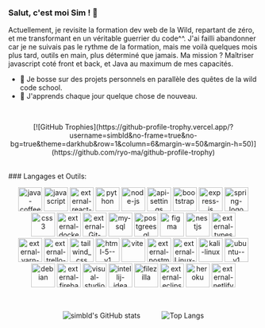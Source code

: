 <p align="center">

### Salut, c'est moi Sim ! 👋

Actuellement, je revisite la formation dev web de la Wild, repartant de zéro, 
et me transformant en un véritable guerrier du code^^. 
J'ai failli abandonner car je ne suivais pas le rythme de la formation, 
mais me voilà quelques mois plus tard, outils en main, plus déterminé que jamais. 
Ma mission ? Maîtriser javascript coté front et back, et Java au maximum de mes capacités.

- 🔭 Je bosse sur des projets personnels en parallèle des quêtes de la wild code school.
- 🌱 J'apprends chaque jour quelque chose de nouveau.

</p>
<br>
<p align="center">
[![GitHub Trophies](https://github-profile-trophy.vercel.app/?username=simbld&no-frame=true&no-bg=true&theme=darkhub&row=1&column=6&margin-w=50&margin-h=50)](https://github.com/ryo-ma/github-profile-trophy)
</p>

  <br>
### Langages et Outils:
<br>
<p align="center">
<img width="48" height="48" src="https://img.icons8.com/3d-fluency/48/java-coffee-cup-logo.png" alt="java-coffee-cup-logo"/> <img width="48" height="48" src="https://img.icons8.com/arcade/48/javascript.png" alt="javascript"/> <img width="48" height="48" src="https://img.icons8.com/external-tal-revivo-shadow-tal-revivo/48/external-react-a-javascript-library-for-building-user-interfaces-logo-shadow-tal-revivo.png" alt="external-react-a-javascript-library-for-building-user-interfaces-logo-shadow-tal-revivo"/> <img width="48" height="48" src="https://img.icons8.com/3d-fluency/48/python.png" alt="python"/> <img width="48" height="48" src="https://img.icons8.com/fluency/48/node-js.png" alt="node-js"/> <img width="48" height="48" src="https://img.icons8.com/ios-filled/48/api-settings.png" alt="api-settings"/> <img width="48" height="48" src="https://img.icons8.com/plasticine/48/bootstrap.png" alt="bootstrap"/> <img width="48" height="48" src="https://img.icons8.com/officel/48/express-js.png" alt="express-js"/> <img width="48" height="48" src="https://img.icons8.com/office/48/spring-logo.png" alt="spring-logo"/> <img width="48" height="48" src="https://img.icons8.com/plasticine/48/css3.png" alt="css3"/> <img width="48" height="48" src="https://img.icons8.com/external-tal-revivo-color-tal-revivo/80/external-docker-a-set-of-coupled-software-as-a-service-logo-color-tal-revivo.png" alt="external-docker-a-set-of-coupled-software-as-a-service-logo-color-tal-revivo"/> <img width="48" height="48" src="https://img.icons8.com/external-those-icons-lineal-color-those-icons/48/external-Git-social-media-those-icons-lineal-color-those-icons.png" alt="external-Git-social-media-those-icons-lineal-color-those-icons"/> <img width="48" height="48" src="https://img.icons8.com/color/48/my-sql.png" alt="my-sql"/> <img width="48" height="48" src="https://img.icons8.com/plasticine/48/postgreesql.png" alt="postgreesql"/> <img width="48" height="48" src="https://img.icons8.com/stickers/48/figma.png" alt="figma"/> <img width="48" height="48" src="https://img.icons8.com/color/48/nestjs.png" alt="nestjs"/> <img width="48" height="48" src="https://img.icons8.com/external-tal-revivo-shadow-tal-revivo/48/external-typescript-an-open-source-programming-language-developed-and-maintained-by-microsoft-logo-shadow-tal-revivo.png" alt="external-typescript-an-open-source-programming-language-developed-and-maintained-by-microsoft-logo-shadow-tal-revivo"/><br><img width="48" height="48" src="https://img.icons8.com/external-tal-revivo-shadow-tal-revivo/48/external-yarn-fast-reliable-and-secure-dependency-management-web-portal-logo-shadow-tal-revivo.png" alt="external-yarn-fast-reliable-and-secure-dependency-management-web-portal-logo-shadow-tal-revivo"/> <img width="48" height="48" src="https://img.icons8.com/external-tal-revivo-shadow-tal-revivo/48/external-trello-a-web-based-list-making-application-for-multi-platform-logo-shadow-tal-revivo.png" alt="external-trello-a-web-based-list-making-application-for-multi-platform-logo-shadow-tal-revivo"/> <img width="48" height="48" src="https://img.icons8.com/fluency/48/tailwind_css.png" alt="tailwind_css"/> <img width="48" height="48" src="https://img.icons8.com/color/48/html-5--v1.png" alt="html-5--v1"/> <img width="48" height="48" src="https://img.icons8.com/color/48/vite.png" alt="vite"/> <img width="48" height="48" src="https://img.icons8.com/external-tal-revivo-shadow-tal-revivo/48/external-postman-is-the-only-complete-api-development-environment-logo-shadow-tal-revivo.png" alt="external-postman-is-the-only-complete-api-development-environment-logo-shadow-tal-revivo"/> <img width="48" height="48" src="https://img.icons8.com/external-those-icons-flat-those-icons/48/external-Linux-logos-and-brands-those-icons-flat-those-icons.png" alt="external-Linux-logos-and-brands-those-icons-flat-those-icons"/> <img width="48" height="48" src="https://img.icons8.com/color/48/kali-linux.png" alt="kali-linux"/> <img width="48" height="48" src="https://img.icons8.com/color/48/ubuntu--v1.png" alt="ubuntu--v1"/> <img width="48" height="48" src="https://img.icons8.com/color/48/debian.png" alt="debian"/> <img width="48" height="48" src="https://img.icons8.com/external-tal-revivo-shadow-tal-revivo/48/external-firebase-a-googles-mobile-platform-that-helps-you-quickly-develop-high-quality-apps-logo-shadow-tal-revivo.png" alt="external-firebase-a-googles-mobile-platform-that-helps-you-quickly-develop-high-quality-apps-logo-shadow-tal-revivo"/> <img width="48" height="48" src="https://img.icons8.com/color/48/visual-studio-code-2019.png" alt="visual-studio-code-2019"/> <img width="48" height="48" src="https://img.icons8.com/color/48/intellij-idea.png" alt="intellij-idea"/> <img width="48" height="48" src="https://img.icons8.com/color/48/filezilla.png" alt="filezilla"/> <img width="48" height="48" src="https://img.icons8.com/external-tal-revivo-shadow-tal-revivo/48/external-eclipse-an-integrated-development-environment-used-in-computer-programming-logo-shadow-tal-revivo.png" alt="external-eclipse-an-integrated-development-environment-used-in-computer-programming-logo-shadow-tal-revivo"/> <img width="48" height="48" src="https://img.icons8.com/color/48/heroku.png" alt="heroku"/> <img width="48" height="48" src="https://img.icons8.com/external-tal-revivo-shadow-tal-revivo/48/external-netlify-a-cloud-computing-company-that-offers-hosting-and-serverless-backend-services-for-static-websites-logo-shadow-tal-revivo.png" alt="external-netlify-a-cloud-computing-company-that-offers-hosting-and-serverless-backend-services-for-static-websites-logo-shadow-tal-revivo"/>
</p>
<br>
<p align="center">
  <img src="https://github-readme-stats.vercel.app/api?username=simbld&show_icons=true&theme=radical" alt="simbld's GitHub stats" />
  &nbsp; &nbsp; &nbsp; &nbsp; &nbsp;
  <img src="https://github-readme-stats.vercel.app/api/top-langs/?username=simbld&layout=compact&theme=radical" alt="Top Langs" />
</p>

